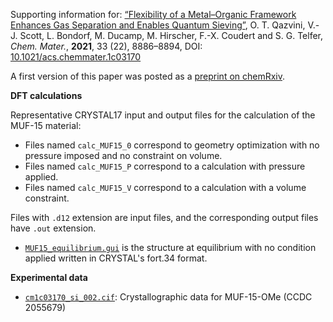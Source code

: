 Supporting information for: [“Flexibility of a Metal–Organic Framework Enhances Gas Separation and Enables Quantum Sieving”](https://doi.org/10.1021/acs.chemmater.1c03170), O. T. Qazvini, V.-J. Scott, L. Bondorf, M. Ducamp, M. Hirscher, F.-X. Coudert and S. G. Telfer, _Chem. Mater._, **2021**, 33 (22), 8886–8894, DOI: [10.1021/acs.chemmater.1c03170](https://doi.org/10.1021/acs.chemmater.1c03170)


A first version of this paper was posted as a [preprint on chemRxiv](https://doi.org/10.33774/chemrxiv-2021-g285c-v2).


**DFT calculations**

Representative CRYSTAL17 input and output files for the calculation of the MUF-15 material:

- Files named `calc_MUF15_0` correspond to geometry optimization with no pressure imposed and no constraint on volume.
- Files named `calc_MUF15_P` correspond to a calculation with pressure applied.
- Files named `calc_MUF15_V` correspond to a calculation with a volume constraint.

Files with `.d12` extension are input files, and the corresponding output files have `.out` extension.

- [`MUF15_equilibrium.gui`](MUF15_equilibrium.gui) is the structure at equilibrium with no condition applied written in CRYSTAL's fort.34 format.


**Experimental data**

- [`cm1c03170_si_002.cif`](cm1c03170_si_002.cif): Crystallographic data for MUF-15-OMe (CCDC 2055679)
